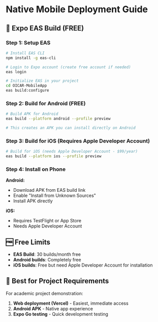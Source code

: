 # Native Mobile Deployment Guide

## 📱 Expo EAS Build (FREE)

### Step 1: Setup EAS
```bash
# Install EAS CLI
npm install -g eas-cli

# Login to Expo account (create free account if needed)
eas login

# Initialize EAS in your project
cd OICAR-MobileApp
eas build:configure
```

### Step 2: Build for Android (FREE)
```bash
# Build APK for Android
eas build --platform android --profile preview

# This creates an APK you can install directly on Android
```

### Step 3: Build for iOS (Requires Apple Developer Account)
```bash
# Build for iOS (needs Apple Developer Account - $99/year)
eas build --platform ios --profile preview
```

### Step 4: Install on Phone

**Android:**
- Download APK from EAS build link
- Enable "Install from Unknown Sources" 
- Install APK directly

**iOS:**
- Requires TestFlight or App Store
- Needs Apple Developer Account

## 🆓 Free Limits
- **EAS Build**: 30 builds/month free
- **Android builds**: Completely free
- **iOS builds**: Free but need Apple Developer Account for installation

## 🎯 Best for Project Requirements
For academic project demonstration:
1. **Web deployment (Vercel)** - Easiest, immediate access
2. **Android APK** - Native app experience
3. **Expo Go testing** - Quick development testing 